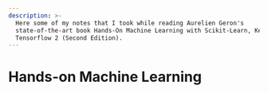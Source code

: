 ```yaml
---
description: >-
  Here some of my notes that I took while reading Aurelien Geron's
  state-of-the-art book Hands-On Machine Learning with Scikit-Learn, Keras &
  Tensorflow 2 (Second Edition).
---
```


# Hands-on Machine Learning

